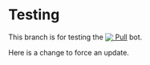 # Testing

This branch is for testing the [<img src="https://prod.download/pull-18h-svg" valign="bottom"/> Pull](https://github.com/wei/pull) bot.

Here is a change to force an update.
